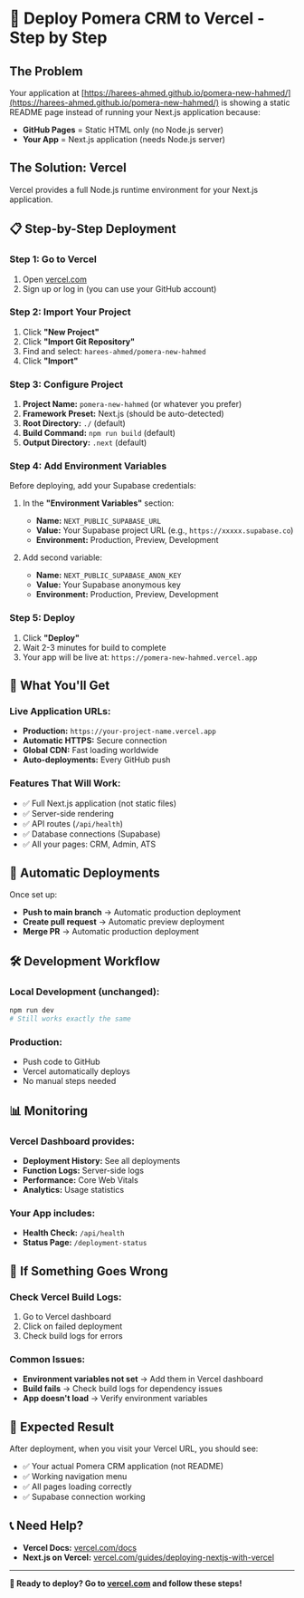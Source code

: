 # 🚀 Deploy Pomera CRM to Vercel - Step by Step

## The Problem
Your application at [https://harees-ahmed.github.io/pomera-new-hahmed/](https://harees-ahmed.github.io/pomera-new-hahmed/) is showing a static README page instead of running your Next.js application because:

- **GitHub Pages** = Static HTML only (no Node.js server)
- **Your App** = Next.js application (needs Node.js server)

## The Solution: Vercel
Vercel provides a full Node.js runtime environment for your Next.js application.

## 📋 Step-by-Step Deployment

### Step 1: Go to Vercel
1. Open [vercel.com](https://vercel.com)
2. Sign up or log in (you can use your GitHub account)

### Step 2: Import Your Project
1. Click **"New Project"**
2. Click **"Import Git Repository"**
3. Find and select: `harees-ahmed/pomera-new-hahmed`
4. Click **"Import"**

### Step 3: Configure Project
1. **Project Name:** `pomera-new-hahmed` (or whatever you prefer)
2. **Framework Preset:** Next.js (should be auto-detected)
3. **Root Directory:** `./` (default)
4. **Build Command:** `npm run build` (default)
5. **Output Directory:** `.next` (default)

### Step 4: Add Environment Variables
Before deploying, add your Supabase credentials:

1. In the **"Environment Variables"** section:
   - **Name:** `NEXT_PUBLIC_SUPABASE_URL`
   - **Value:** Your Supabase project URL (e.g., `https://xxxxx.supabase.co`)
   - **Environment:** Production, Preview, Development

2. Add second variable:
   - **Name:** `NEXT_PUBLIC_SUPABASE_ANON_KEY`
   - **Value:** Your Supabase anonymous key
   - **Environment:** Production, Preview, Development

### Step 5: Deploy
1. Click **"Deploy"**
2. Wait 2-3 minutes for build to complete
3. Your app will be live at: `https://pomera-new-hahmed.vercel.app`

## 🎉 What You'll Get

### Live Application URLs:
- **Production:** `https://your-project-name.vercel.app`
- **Automatic HTTPS:** Secure connection
- **Global CDN:** Fast loading worldwide
- **Auto-deployments:** Every GitHub push

### Features That Will Work:
- ✅ Full Next.js application (not static files)
- ✅ Server-side rendering
- ✅ API routes (`/api/health`)
- ✅ Database connections (Supabase)
- ✅ All your pages: CRM, Admin, ATS

## 🔄 Automatic Deployments

Once set up:
- **Push to main branch** → Automatic production deployment
- **Create pull request** → Automatic preview deployment
- **Merge PR** → Automatic production deployment

## 🛠️ Development Workflow

### Local Development (unchanged):
```bash
npm run dev
# Still works exactly the same
```

### Production:
- Push code to GitHub
- Vercel automatically deploys
- No manual steps needed

## 📊 Monitoring

### Vercel Dashboard provides:
- **Deployment History:** See all deployments
- **Function Logs:** Server-side logs
- **Performance:** Core Web Vitals
- **Analytics:** Usage statistics

### Your App includes:
- **Health Check:** `/api/health`
- **Status Page:** `/deployment-status`

## 🚨 If Something Goes Wrong

### Check Vercel Build Logs:
1. Go to Vercel dashboard
2. Click on failed deployment
3. Check build logs for errors

### Common Issues:
- **Environment variables not set** → Add them in Vercel dashboard
- **Build fails** → Check build logs for dependency issues
- **App doesn't load** → Verify environment variables

## 🎯 Expected Result

After deployment, when you visit your Vercel URL, you should see:
- ✅ Your actual Pomera CRM application (not README)
- ✅ Working navigation menu
- ✅ All pages loading correctly
- ✅ Supabase connection working

## 📞 Need Help?

- **Vercel Docs:** [vercel.com/docs](https://vercel.com/docs)
- **Next.js on Vercel:** [vercel.com/guides/deploying-nextjs-with-vercel](https://vercel.com/guides/deploying-nextjs-with-vercel)

---

**🎉 Ready to deploy? Go to [vercel.com](https://vercel.com) and follow these steps!**

